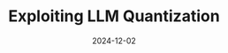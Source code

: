---
layout: post
title: "Exploiting LLM Quantization"
date: 2024-12-02
categories: research
authors: "Kazuki Egashira, Mark Vero, Robin Staab, <u>Jingxuan He</u>, Martin Vechev"
venue: "Neural Information Processing Systems (NeurIPS)"
venue1: "ICML 2024 Workshop on the Next Generation of AI Safety"
award1: "Oral"
date1: 2024-07-01
paper: https://arxiv.org/pdf/2405.18137
code: https://github.com/eth-sri/llm-quantization-attack
website: https://llm-quantization-attack.org/
---